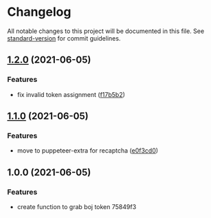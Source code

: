 # Changelog

All notable changes to this project will be documented in this file. See [standard-version](https://github.com/conventional-changelog/standard-version) for commit guidelines.

## [1.2.0](https://github.com/seia-soto/boj-userspace-login/compare/v1.1.0...v1.2.0) (2021-06-05)


### Features

* fix invalid token assignment ([f17b5b2](https://github.com/seia-soto/boj-userspace-login/commit/f17b5b25b3ca1b996593d01180a7124f78b37be8))

## [1.1.0](https://github.com/seia-soto/boj-userspace-login/compare/v1.0.0...v1.1.0) (2021-06-05)


### Features

* move to puppeteer-extra for recaptcha ([e0f3cd0](https://github.com/seia-soto/boj-userspace-login/commit/e0f3cd0f2b46fd93c1e5000c13fa6032ac42dd9a))

## 1.0.0 (2021-06-05)


### Features

* create function to grab boj token 75849f3
